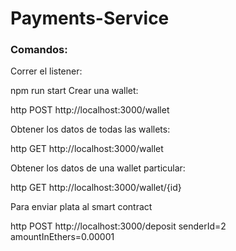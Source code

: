 # Payments-Service


### Comandos:

Correr el listener:

npm run start 
Crear una wallet:

http POST http://localhost:3000/wallet

Obtener los datos de todas las wallets:

http GET http://localhost:3000/wallet

Obtener los datos de una wallet particular:

http GET http://localhost:3000/wallet/{id}

Para enviar plata al smart contract

http POST http://localhost:3000/deposit senderId=2 amountInEthers=0.00001

